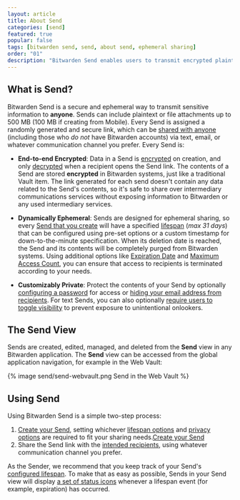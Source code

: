 ```yaml
---
layout: article
title: About Send
categories: [send]
featured: true
popular: false
tags: [bitwarden send, send, about send, ephemeral sharing]
order: "01"
description: "Bitwarden Send enables users to transmit encrypted plaintext and file attachments to anybody securely."
---
```


## What is Send?

Bitwarden Send is a secure and ephemeral way to transmit sensitive information to **anyone**. Sends can include plaintext or file attachments up to 500 MB (100 MB if creating from Mobile). Every Send is assigned a randomly generated and secure link, which can be [shared with anyone]({{site.baseurl}}/article/receive-send/) (including those who *do not* have Bitwarden accounts) via text, email, or whatever communication channel you prefer. Every Send is:

- **End-to-end Encrypted**: Data in a Send is [encrypted]({{site.baseurl}}/article/send-encryption/#send-encryption) on creation, and only [decrypted]({{site.baseurl}}/article/send-encryption/#send-decryption) when a recipient opens the Send link. The contents of a Send are stored **encrypted** in Bitwarden systems, just like a traditional Vault item. The link generated for each send doesn't contain any data related to the Send's contents, so it's safe to share over intermediary communications services without exposing information to Bitwarden or any used intermediary services.

- **Dynamically Ephemeral**: Sends are designed for ephemeral sharing, so every [Send that you create]({{site.baseurl}}/article/create-send/) will have a specified [lifespan]({{site.baseurl}}/article/send-lifespan/) (*max 31 days*) that can be configured using pre-set options or a custom timestamp for down-to-the-minute specification. When its deletion date is reached, the Send and its contents will be completely purged from Bitwarden systems. Using additional options like [Expiration Date]({{site.baseurl}}/article/send-lifespan/#expiration-date) and [Maximum Access Count]({{site.baseurl}}/article/send-lifespan/#maximum-access-count), you can ensure that access to recipients is terminated according to your needs.

- **Customizably Private**: Protect the contents of your Send by optionally [configuring a password]({{site.baseurl}}/article/send-privacy/#send-passwords) for access or [hiding your email address from recipients]({{site.baseurl}}/article/send-privacy/#hide-email). For text Sends, you can also optionally [require users to toggle visibility]({{site.baseurl}}/article/send-privacy/#hide-text) to prevent exposure to unintentional onlookers.

## The Send View

Sends are created, edited, managed, and deleted from the **Send** view in any Bitwarden application. The **Send** view can be accessed from the global application navigation, for example in the Web Vault:

{% image send/send-webvault.png Send in the Web Vault %}

## Using Send

Using Bitwarden Send is a simple two-step process:

1. [Create your Send]({{site.baseurl}}/article/create-send/), setting whichever [lifespan options]({{site.baseurl}}/article/send-lifespan/) and [privacy options]({{site.baseurl}}/article/send-privacy/) are required to fit your sharing needs.[Create your Send]({{site.baseurl}}/article/create-send/)
2. Share the Send link with the [intended recipients]({{site.baseurl}}/article/receive-send/), using whatever communication channel you prefer.

As the Sender, we recommend that you keep track of your Send's [configured lifespan]({{site.baseurl}}/article/send-lifespan/). To make that as easy as possible, Sends in your Send view will display [a set of status icons]({{site.baseurl}}/article/send-faqs/#q-what-do-the-icons-next-to-my-sends-indicate) whenever a lifespan event (for example, expiration) has occurred.
